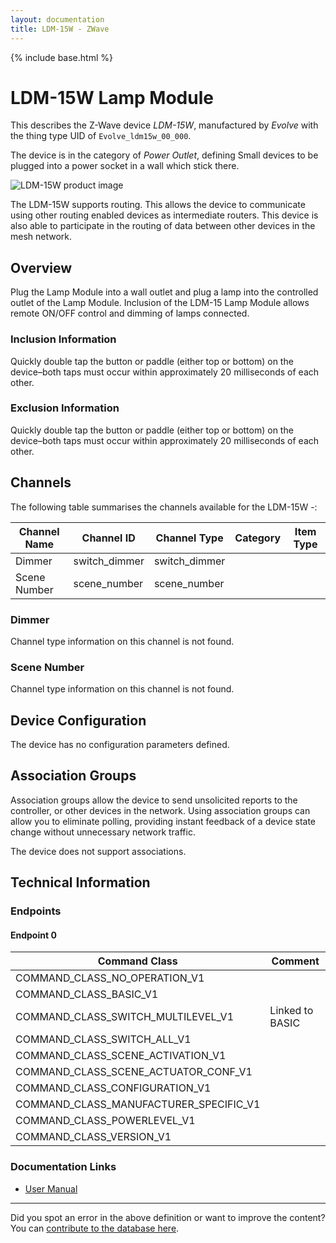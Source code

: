 ```yaml
---
layout: documentation
title: LDM-15W - ZWave
---
```


{% include base.html %}

# LDM-15W Lamp Module
This describes the Z-Wave device *LDM-15W*, manufactured by *Evolve* with the thing type UID of ```Evolve_ldm15w_00_000```.

The device is in the category of *Power Outlet*, defining Small devices to be plugged into a power socket in a wall which stick there.

![LDM-15W product image](https://opensmarthouse.org/assets/zwave/attachments/472/evolve-lpm15.png)


The LDM-15W supports routing. This allows the device to communicate using other routing enabled devices as intermediate routers.  This device is also able to participate in the routing of data between other devices in the mesh network.

## Overview

Plug the Lamp Module into a wall outlet and plug a lamp into the controlled outlet of the Lamp Module. Inclusion of the LDM-15 Lamp Module allows remote ON/OFF control and dimming of lamps connected.

### Inclusion Information

Quickly double tap the button or paddle (either top or bottom) on the device–both taps must occur within approximately 20 milliseconds of each other.

### Exclusion Information

Quickly double tap the button or paddle (either top or bottom) on the device–both taps must occur within approximately 20 milliseconds of each other.

## Channels

The following table summarises the channels available for the LDM-15W -:

| Channel Name | Channel ID | Channel Type | Category | Item Type |
|--------------|------------|--------------|----------|-----------|
| Dimmer | switch_dimmer | switch_dimmer |  |  | 
| Scene Number | scene_number | scene_number |  |  | 

### Dimmer
Channel type information on this channel is not found.

### Scene Number
Channel type information on this channel is not found.



## Device Configuration

The device has no configuration parameters defined.

## Association Groups

Association groups allow the device to send unsolicited reports to the controller, or other devices in the network. Using association groups can allow you to eliminate polling, providing instant feedback of a device state change without unnecessary network traffic.

The device does not support associations.
## Technical Information

### Endpoints

#### Endpoint 0

| Command Class | Comment |
|---------------|---------|
| COMMAND_CLASS_NO_OPERATION_V1| |
| COMMAND_CLASS_BASIC_V1| |
| COMMAND_CLASS_SWITCH_MULTILEVEL_V1| Linked to BASIC|
| COMMAND_CLASS_SWITCH_ALL_V1| |
| COMMAND_CLASS_SCENE_ACTIVATION_V1| |
| COMMAND_CLASS_SCENE_ACTUATOR_CONF_V1| |
| COMMAND_CLASS_CONFIGURATION_V1| |
| COMMAND_CLASS_MANUFACTURER_SPECIFIC_V1| |
| COMMAND_CLASS_POWERLEVEL_V1| |
| COMMAND_CLASS_VERSION_V1| |

### Documentation Links

* [User Manual](https://www.opensmarthouse.org/zwavedatabase/472/Evolve-LDM-15-SPEC.pdf)

---

Did you spot an error in the above definition or want to improve the content?
You can [contribute to the database here](https://www.opensmarthouse.org/zwavedatabase/472).
